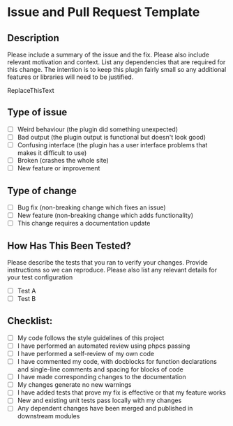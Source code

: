 # Issue and Pull Request Template

## Description

Please include a summary of the issue and the fix. Please also include relevant motivation and context. List any dependencies that are required for this change. The intention is to keep this plugin fairly small so any additional features or libraries will need to be justified.

ReplaceThisText

## Type of issue

- [ ] Weird behaviour (the plugin did something unexpected)
- [ ] Bad output (the plugin output is functional but doesn't look good)
- [ ] Confusing interface (the plugin has a user interface problems that makes it difficult to use)
- [ ] Broken (crashes the whole site)
- [ ] New feature or improvement

## Type of change

- [ ] Bug fix (non-breaking change which fixes an issue)
- [ ] New feature (non-breaking change which adds functionality)
- [ ] This change requires a documentation update

## How Has This Been Tested?

Please describe the tests that you ran to verify your changes. Provide instructions so we can reproduce. Please also list any relevant details for your test configuration

- [ ] Test A
- [ ] Test B

## Checklist:

- [ ] My code follows the style guidelines of this project
- [ ] I have performed an automated review using phpcs passing
- [ ] I have performed a self-review of my own code
- [ ] I have commented my code, with docblocks for function declarations and single-line comments and spacing for blocks of code
- [ ] I have made corresponding changes to the documentation
- [ ] My changes generate no new warnings
- [ ] I have added tests that prove my fix is effective or that my feature works
- [ ] New and existing unit tests pass locally with my changes
- [ ] Any dependent changes have been merged and published in downstream modules
